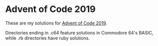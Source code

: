 # Advent of Code 2019

These are my solutions for [Advent of Code 2019](https://adventofcode.com/2019).

Directories ending in .c64 feature solutions in Commodore 64's BASIC, while .rb directories have ruby solutions.
